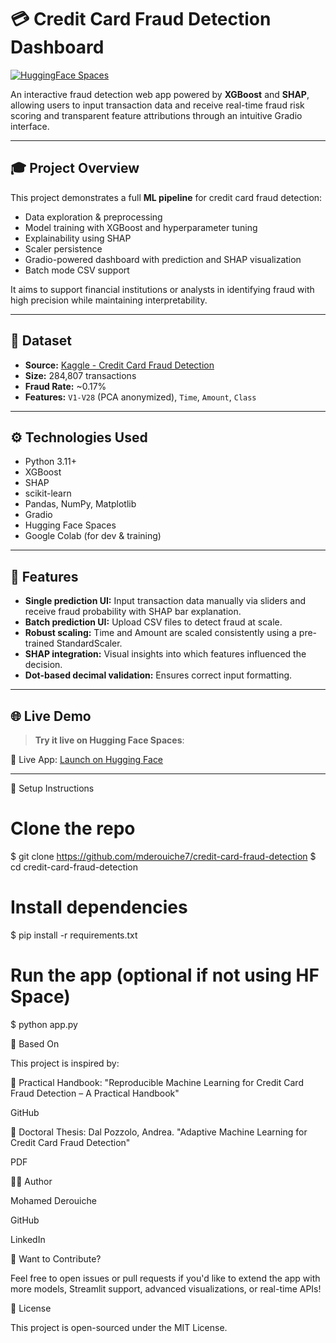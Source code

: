 # 💳 Credit Card Fraud Detection Dashboard

[![HuggingFace Spaces](https://img.shields.io/badge/Gradio-App-blue?logo=gradio)](https://huggingface.co/spaces/mderouiche7/credit-card-fraud-app)

An interactive fraud detection web app powered by **XGBoost** and **SHAP**, allowing users to input transaction data and receive real-time fraud risk scoring and transparent feature attributions through an intuitive Gradio interface.

---

## 🎓 Project Overview

This project demonstrates a full **ML pipeline** for credit card fraud detection:
- Data exploration & preprocessing
- Model training with XGBoost and hyperparameter tuning
- Explainability using SHAP
- Scaler persistence
- Gradio-powered dashboard with prediction and SHAP visualization
- Batch mode CSV support

It aims to support financial institutions or analysts in identifying fraud with high precision while maintaining interpretability.

---

## 📅 Dataset

- **Source:** [Kaggle - Credit Card Fraud Detection](https://www.kaggle.com/datasets/mlg-ulb/creditcardfraud)
- **Size:** 284,807 transactions
- **Fraud Rate:** ~0.17%
- **Features:** `V1-V28` (PCA anonymized), `Time`, `Amount`, `Class`

---

## ⚙️ Technologies Used

- Python 3.11+
- XGBoost
- SHAP
- scikit-learn
- Pandas, NumPy, Matplotlib
- Gradio
- Hugging Face Spaces
- Google Colab (for dev & training)

---

## 🌟 Features

- **Single prediction UI:** Input transaction data manually via sliders and receive fraud probability with SHAP bar explanation.
- **Batch prediction UI:** Upload CSV files to detect fraud at scale.
- **Robust scaling:** Time and Amount are scaled consistently using a pre-trained StandardScaler.
- **SHAP integration:** Visual insights into which features influenced the decision.
- **Dot-based decimal validation:** Ensures correct input formatting.

---

## 🌐 Live Demo

> **Try it live on Hugging Face Spaces**:
>
🔴 Live App: [Launch on Hugging Face](https://huggingface.co/spaces/xkakashi/credit-card-fraud-app)

---
🎡 Setup Instructions

# Clone the repo
$ git clone https://github.com/mderouiche7/credit-card-fraud-detection
$ cd credit-card-fraud-detection

# Install dependencies
$ pip install -r requirements.txt

# Run the app (optional if not using HF Space)
$ python app.py

🧠 Based On

This project is inspired by:

📘 Practical Handbook: "Reproducible Machine Learning for Credit Card Fraud Detection – A Practical Handbook"

GitHub

📄 Doctoral Thesis: Dal Pozzolo, Andrea. "Adaptive Machine Learning for Credit Card Fraud Detection"

PDF

👨‍💻 Author

Mohamed Derouiche

GitHub

LinkedIn

🚀 Want to Contribute?

Feel free to open issues or pull requests if you'd like to extend the app with more models, Streamlit support, advanced visualizations, or real-time APIs!

🔐 License

This project is open-sourced under the MIT License.

